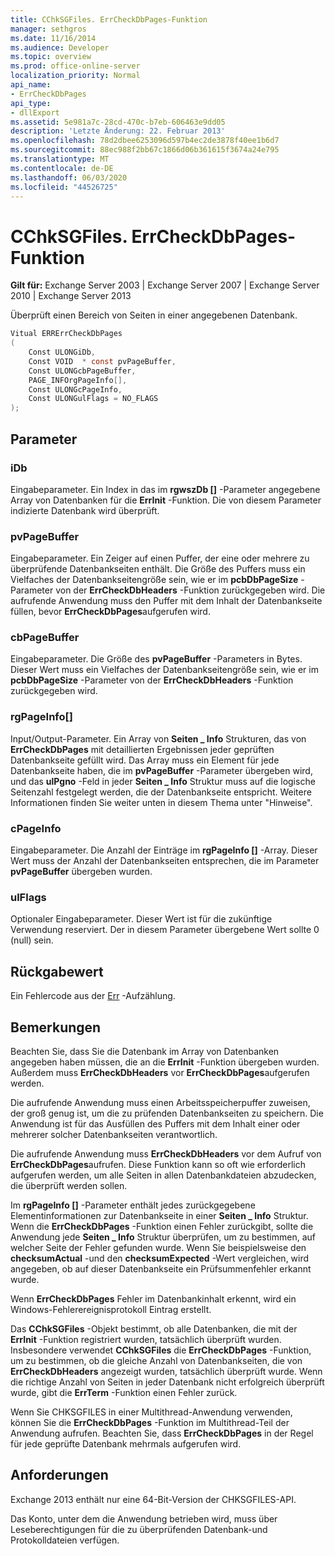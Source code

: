 ```yaml
---
title: CChkSGFiles. ErrCheckDbPages-Funktion
manager: sethgros
ms.date: 11/16/2014
ms.audience: Developer
ms.topic: overview
ms.prod: office-online-server
localization_priority: Normal
api_name:
- ErrCheckDbPages
api_type:
- dllExport
ms.assetid: 5e981a7c-28cd-470c-b7eb-606463e9dd05
description: 'Letzte Änderung: 22. Februar 2013'
ms.openlocfilehash: 78d2dbee6253096d597b4ec2de3878f40ee1b6d7
ms.sourcegitcommit: 88ec988f2bb67c1866d06b361615f3674a24e795
ms.translationtype: MT
ms.contentlocale: de-DE
ms.lasthandoff: 06/03/2020
ms.locfileid: "44526725"
---
```

# <a name="cchksgfileserrcheckdbpages-function"></a>CChkSGFiles. ErrCheckDbPages-Funktion

**Gilt für:** Exchange Server 2003 | Exchange Server 2007 | Exchange Server 2010 | Exchange Server 2013
  
Überprüft einen Bereich von Seiten in einer angegebenen Datenbank. 
  
```cs
Vitual ERRErrCheckDbPages  
(
    Const ULONGiDb,
    Const VOID  * const pvPageBuffer,
    Const ULONGcbPageBuffer,
    PAGE_INFOrgPageInfo[],
    Const ULONGcPageInfo,
    Const ULONGulFlags = NO_FLAGS
);

```

## <a name="parameters"></a>Parameter

### <a name="idb"></a>iDb
  
Eingabeparameter. Ein Index in das im **rgwszDb []** -Parameter angegebene Array von Datenbanken für die **ErrInit** -Funktion. Die von diesem Parameter indizierte Datenbank wird überprüft. 
    
### <a name="pvpagebuffer"></a>pvPageBuffer 
  
Eingabeparameter. Ein Zeiger auf einen Puffer, der eine oder mehrere zu überprüfende Datenbankseiten enthält. Die Größe des Puffers muss ein Vielfaches der Datenbankseitengröße sein, wie er im **pcbDbPageSize** -Parameter von der **ErrCheckDbHeaders** -Funktion zurückgegeben wird. Die aufrufende Anwendung muss den Puffer mit dem Inhalt der Datenbankseite füllen, bevor **ErrCheckDbPages**aufgerufen wird.
    
### <a name="cbpagebuffer"></a>cbPageBuffer
  
Eingabeparameter. Die Größe des **pvPageBuffer** -Parameters in Bytes. Dieser Wert muss ein Vielfaches der Datenbankseitengröße sein, wie er im **pcbDbPageSize** -Parameter von der **ErrCheckDbHeaders** -Funktion zurückgegeben wird. 
    
### <a name="rgpageinfo"></a>rgPageInfo[] 
  
Input/Output-Parameter. Ein Array von **Seiten \_ Info** Strukturen, das von **ErrCheckDbPages** mit detaillierten Ergebnissen jeder geprüften Datenbankseite gefüllt wird. Das Array muss ein Element für jede Datenbankseite haben, die im **pvPageBuffer** -Parameter übergeben wird, und das **ulPgno** -Feld in jeder **Seiten \_ Info** Struktur muss auf die logische Seitenzahl festgelegt werden, die der Datenbankseite entspricht. Weitere Informationen finden Sie weiter unten in diesem Thema unter "Hinweise". 
    
### <a name="cpageinfo"></a>cPageInfo
  
Eingabeparameter. Die Anzahl der Einträge im **rgPageInfo []** -Array. Dieser Wert muss der Anzahl der Datenbankseiten entsprechen, die im Parameter **pvPageBuffer** übergeben wurden. 
    
### <a name="ulflags"></a>ulFlags 
  
Optionaler Eingabeparameter. Dieser Wert ist für die zukünftige Verwendung reserviert. Der in diesem Parameter übergebene Wert sollte 0 (null) sein.
    
## <a name="return-value"></a>Rückgabewert

Ein Fehlercode aus der [Err](cchksgfiles-err-enumeration.md) -Aufzählung. 
  
## <a name="remarks"></a>Bemerkungen

Beachten Sie, dass Sie die Datenbank im Array von Datenbanken angegeben haben müssen, die an die **ErrInit** -Funktion übergeben wurden. Außerdem muss **ErrCheckDbHeaders** vor **ErrCheckDbPages**aufgerufen werden.
  
Die aufrufende Anwendung muss einen Arbeitsspeicherpuffer zuweisen, der groß genug ist, um die zu prüfenden Datenbankseiten zu speichern. Die Anwendung ist für das Ausfüllen des Puffers mit dem Inhalt einer oder mehrerer solcher Datenbankseiten verantwortlich. 
  
Die aufrufende Anwendung muss **ErrCheckDbHeaders** vor dem Aufruf von **ErrCheckDbPages**aufrufen. Diese Funktion kann so oft wie erforderlich aufgerufen werden, um alle Seiten in allen Datenbankdateien abzudecken, die überprüft werden sollen.
  
Im **rgPageInfo []** -Parameter enthält jedes zurückgegebene Elementinformationen zur Datenbankseite in einer **Seiten \_ Info** Struktur. Wenn die **ErrCheckDbPages** -Funktion einen Fehler zurückgibt, sollte die Anwendung jede **Seiten \_ Info** Struktur überprüfen, um zu bestimmen, auf welcher Seite der Fehler gefunden wurde. Wenn Sie beispielsweise den **checksumActual** -und den **checksumExpected** -Wert vergleichen, wird angegeben, ob auf dieser Datenbankseite ein Prüfsummenfehler erkannt wurde. 
  
Wenn **ErrCheckDbPages** Fehler im Datenbankinhalt erkennt, wird ein Windows-Fehlerereignisprotokoll Eintrag erstellt. 
  
Das **CChkSGFiles** -Objekt bestimmt, ob alle Datenbanken, die mit der **ErrInit** -Funktion registriert wurden, tatsächlich überprüft wurden. Insbesondere verwendet **CChkSGFiles** die **ErrCheckDbPages** -Funktion, um zu bestimmen, ob die gleiche Anzahl von Datenbankseiten, die von **ErrCheckDbHeaders** angezeigt wurden, tatsächlich überprüft wurde. Wenn die richtige Anzahl von Seiten in jeder Datenbank nicht erfolgreich überprüft wurde, gibt die **ErrTerm** -Funktion einen Fehler zurück. 
  
Wenn Sie CHKSGFILES in einer Multithread-Anwendung verwenden, können Sie die **ErrCheckDbPages** -Funktion im Multithread-Teil der Anwendung aufrufen. Beachten Sie, dass **ErrCheckDbPages** in der Regel für jede geprüfte Datenbank mehrmals aufgerufen wird. 
  
## <a name="requirements"></a>Anforderungen

Exchange 2013 enthält nur eine 64-Bit-Version der CHKSGFILES-API.
  
Das Konto, unter dem die Anwendung betrieben wird, muss über Leseberechtigungen für die zu überprüfenden Datenbank-und Protokolldateien verfügen.
  

